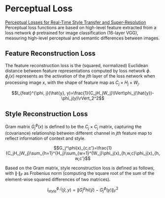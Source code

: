 # Perceptual Loss
[Perceptual Losses for Real-Time Style Transfer and Super-Resolution](https://arxiv.org/pdf/1603.08155)  
Perceptual loss functions are based on high-level feature extracted from a loss network $\phi$ pretrained for image classification (16-layer VGG), measuring high-level perceptual and semantic differences between images.

## Feature Reconstruction Loss
The feature reconstruction loss is the (squared, normalized) Euclidean distance between feature representations computed by loss network $\phi$. 
$\phi_j(x)$ represents as the activation of the $jth$ layer of the loss network when processing image $x$, with the shape of feature map as $C_j\times H_j\times W_j$.  
```math
l_{feat}^{\phi, j}(\hat{y}, y)=\frac{1}{C_jH_jW_j}\lVert\phi_j(\hat{y})-\phi_j(y)\rVert_2^2
```
## Style Reconstruction Loss
Gram matrix $G_j^\phi(x)$ is defined to be the $C_j\times C_j$ matrix, capturing the (covariance) relationship between different channel in $jth$ feature map to reflect information of context and style.  
```math
G_j^\phi(x)_{c,c'}=\frac{1}{C_jH_jW_j}\sum_{h=1}^{H_j}\sum_{w=1}^{W_j}\phi_j(x)_{h,w,c}\phi_j(x)_{h,w,c'}
```

Based on the Gram matrix, style reconstruction loss is defined as follows, with $\lVert\cdot\rVert_F$ as Frobenius norm (computing the square root of the sum of the element-wise squared differences of two matrices).  
```math
l_{style}^{\phi, j}(\hat{y}, y)=\lVert G_j^phi(\hat{y})-G_j^\phi(y)\rVert_F^2
```
